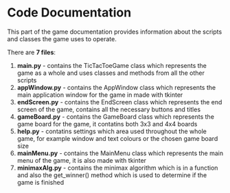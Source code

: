 # Code Documentation

This part of the game documentation provides information about the scripts and classes the game uses to operate.

There are **7 files**:

1. **main.py** - contains the TicTacToeGame class which represents the game as a whole and uses classes and methods from all the other scripts
2. **appWindow.py** - contains the AppWindow class which represents the main application window for the game in made with tkinter
3. **endScreen.py** - contains the EndScreen class which represents the end screen of the game, contains all the necessary buttons and titles
4. **gameBoard.py** - contains the GameBoard class which represents the game board for the game, it contatins both 3x3 and 4x4 boards
5. **help.py** - contatins settings which area used throughout the whole game, for example window and text colours or the chosen game board size
6. **mainMenu.py** - contains the MainMenu class which represents the main menu of the game, it is also made with tkinter
7. **minimaxAlg.py** - contains the minimax algorithm which is in a function and also the get_winner() method which is used to determine if the game is finished